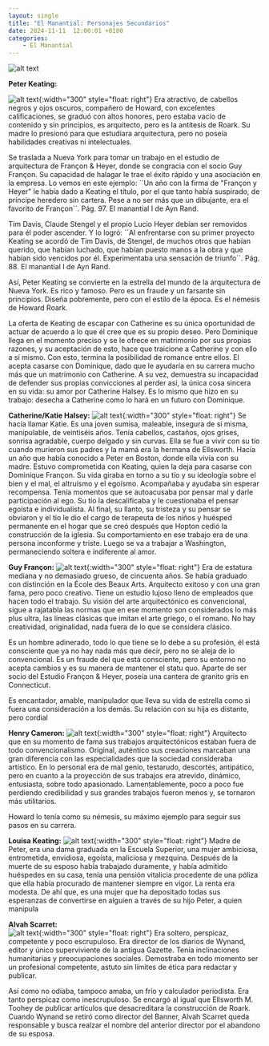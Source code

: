 ```yaml
---
layout: single
title: "El Manantial: Personajes Secundarios"
date: 2024-11-11  12:00:01 +0100
categories: 
    - El Manantial
---
```

![alt text](</assets/img/personajer secundarios.png>)


**Peter Keating:**

![alt text](</assets/img/arquitecto peter.jpg>){:width="300" style="float: right"} Era atractivo, de cabellos negros  y  ojos oscuros, compañero de Howard, con excelentes calificaciones, se graduó con altos honores, pero estaba vacío de contenido y sin principios,  es arquitecto, pero es la antítesis de Roark. Su madre lo presionó para que estudiara arquitectura, pero no poseía habilidades creativas ni intelectuales. 


Se traslada a Nueva York para tomar un trabajo en el estudio de arquitectura de Françon & Heyer, donde se congracia con el socio Guy Françon. Su capacidad de halagar le trae el éxito rápido y una asociación en la empresa. Lo vemos en este ejemplo: ´´Un año con la firma de "Françon y Heyer" le había dado a Keating el título, por el que tanto había suspirado, de príncipe heredero sin cartera. Pese a no ser más que un dibujante, era el favorito de Françon´´.  Pág. 97.  El manantial  I de Ayn Rand.


Tim Davis, Claude Stengel y el propio Lucio Heyer debían ser removidos para él poder ascender.  Y  lo logró: ´´Al enfrentarse con su primer proyecto Keating se acordó de Tim Davis, de Stengel, de muchos otros que habían querido, que habían luchado, que habían puesto manos a la obra y que habían sido vencidos por él.  Experimentaba una sensación de triunfo´´.  Pág. 88.  El manantial  I de Ayn Rand.


Así, Peter Keating  se convierte en la estrella del mundo de la arquitectura de Nueva York. Es rico y famoso. Pero es un fraude y un farsante sin principios. Diseña pobremente, pero con el estilo de la época. Es el némesis de Howard Roark.


La oferta de Keating de escapar con Catherine es su única oportunidad de actuar de acuerdo a lo que él cree que es su propio deseo. Pero Dominique llega en el momento preciso y se le ofrece en matrimonio por sus propias razones, y su aceptación de esto, hace que traicione  a Catherine y con ello a sí mismo. Con esto, termina la posibilidad de romance entre ellos. El acepta casarse con Dominique, dado que le ayudaría en su carrera mucho más que un matrimonio con Catherine. A su vez, demuestra su incapacidad de defender sus propias convicciones al  perder así, la única cosa sincera en su vida:   su amor por Catherine Halsey. Es lo mismo que hizo en su trabajo: desecha a Catherine como lo hará en un futuro  con Dominique.


**Catherine/Katie Halsey:** 
![alt text](</assets/img/mujer sumisa.jpeg>){:width="300" style="float: right"}
Se hacía llamar   Katie.  Es una joven sumisa, maleable, insegura de sí misma, manipulable, de veintiséis años. Tenía cabellos, castaños, ojos grises, sonrisa agradable, cuerpo delgado y sin curvas. Ella se fue a vivir con su tío cuando murieron sus padres y la mamá era la hermana de Ellsworth.  Hacía un año que  había conocido  a Peter en Boston, donde ella vivía con su madre. Estuvo comprometida con Keating, quien la deja para casarse con Dominique Françon. Su vida giraba en torno a su tío y su ideología sobre el bien y el mal, el altruismo y el egoísmo. Acompañaba y ayudaba sin esperar recompensa. Tenía momentos que se autoacusaba por pensar mal y darle participación al ego. Su tío la descalificaba y le cuestionaba el pensar egoísta e individualista. Al final, su llanto, su tristeza y su pensar se obviaron y el tío le dio el cargo de terapeuta de los niños y huésped permanente en el hogar que se creó después que Hopton cedió la construcción de la iglesia. Su comportamiento en ese trabajo era de una persona inconforme y triste. Luego se va a trabajar a Washington, permaneciendo soltera e indiferente al amor.


**Guy Françon:** 
![alt text](</assets/img/el yo de gail.jpeg>){:width="300" style="float: right"}
Era de estatura  mediana y no demasiado grueso, de  cincuenta años. Se había graduado con distinción en la École des Beaux Arts. Arquitecto exitoso y con una gran fama,  pero poco creativo. Tiene un estudio lujoso lleno de empleados que hacen todo el trabajo. Su visión del arte arquitectónico es convencional, sigue a rajatabla las normas que en ese momento son considerados lo más plus ultra, las líneas clásicas que imitan el arte griego, o el romano. No hay creatividad, originalidad, nada fuera de lo que se considera clásico.


Es un hombre adinerado, todo lo que tiene se lo debe a su profesión, él está consciente que ya no hay nada más que decir, pero no se aleja de lo convencional. Es un fraude del que está consciente, pero su entorno no acepta cambios y es su manera de mantener el statu quo.  Aparte de ser socio del  Estudio Françon & Heyer,   poseía una cantera de granito gris en Connecticut.


Es encantador, amable, manipulador que lleva su vida de estrella como si fuera una consideración a los demás. Su relación con su hija es distante, pero cordial



**Henry Cameron:** 
![alt text](</assets/img/cameron.jpeg>){:width="300" style="float: right"}
Arquitecto que en su momento de fama sus trabajos arquitectónicos estaban fuera de todo convencionalismo. Original, auténtico sus creaciones marcaban una gran diferencia con las especialidades que la sociedad consideraba artístico. En lo personal era de mal genio, testarudo, descortés, antipático, pero en cuanto a la proyección de sus trabajos era atrevido, dinámico, entusiasta, sobre todo apasionado. Lamentablemente, poco a poco fue perdiendo credibilidad y sus grandes trabajos fueron menos y, se tornaron más utilitarios.


Howard lo tenía como su némesis, su máximo ejemplo para seguir sus pasos en su carrera.


**Louisa Keating:** 
![alt text](</aassets/img/mama con hijo graduandose.jpg>){:width="300" style="float: right"} Madre de  Peter, era una dama graduada en la Escuela Superior, una mujer ambiciosa, entrometida, envidiosa, egoísta, maliciosa y mezquina. Después de la muerte de su esposo había trabajado duramente, y había admitido huéspedes en su casa, tenía una pensión vitalicia  procedente de una póliza que ella había procurado de mantener siempre en vigor. La renta era  modesta. De ahí que, es una mujer que ha depositado todas sus esperanzas de convertirse en alguien a través de su hijo Peter, a quien manipula



**Alvah Scarret:**  
![alt text](</assets/img/editor.png>){:width="300" style="float: right"} Era soltero, perspicaz, competente y poco escrupuloso.  Era director de los diarios de Wynand, editor y único superviviente de la antigua Gazette. Tenía inclinaciones humanitarias y preocupaciones sociales. Demostraba en todo momento ser un profesional competente, astuto sin límites de ética para redactar y publicar. 


Así como no odiaba, tampoco amaba, un frío y calculador periodista. Era tanto perspicaz como inescrupuloso.  Se encargó al igual que Ellsworth M. Toohey de publicar artículos que desacreditara la construcción de Roark. Cuando Wynand se retiró como director del Banner, Alvah Scarret queda responsable y busca realzar el nombre del anterior director por el abandono de su esposa.



